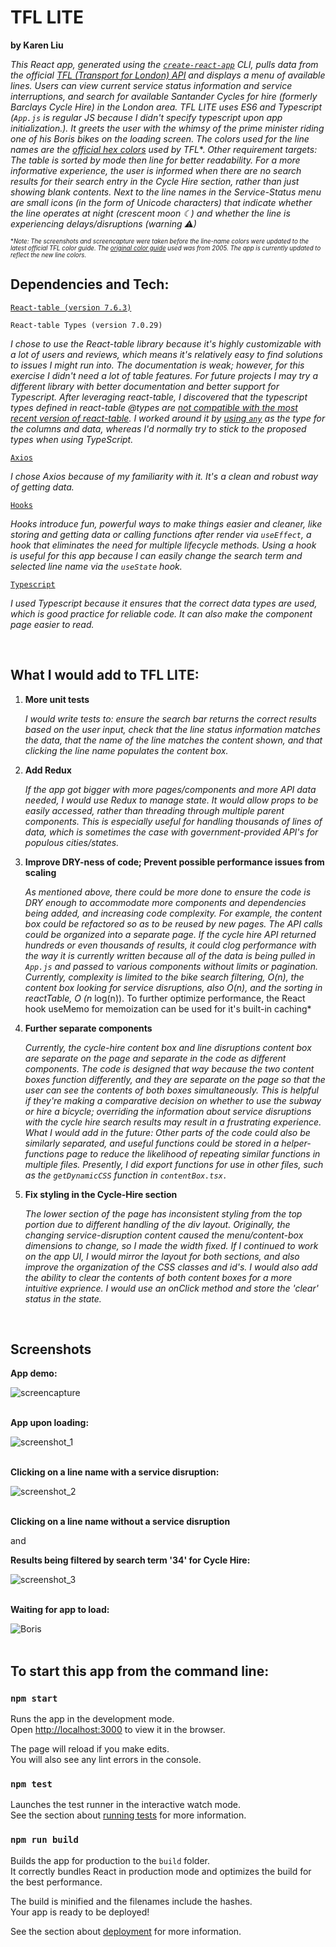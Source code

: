 # TFL LITE
**by Karen Liu**

*This React app, generated using the [`create-react-app`](https://github.com/facebookincubator/create-react-app) CLI, pulls data from the official [TFL (Transport for London) API](https://api.tfl.gov.uk/) and displays a menu of available lines. Users can view current service status information and service interruptions, and search for available Santander Cycles for hire (formerly Barclays Cycle Hire) in the London area. TFL LITE uses ES6 and Typescript (`App.js` is regular JS because I didn't specify typescript upon app initialization.). It greets the user with the whimsy of the prime minister riding one of his Boris bikes on the loading screen. The colors used for the line names are the [official hex colors](http://content.tfl.gov.uk/tfl-colour-standards-issue04.pdf) used by TFL**. *Other requirement targets: The table is sorted by mode then line for better readability. For a more informative experience, the user is informed when there are no search results for their search entry in the Cycle Hire section, rather than just showing blank contents. Next to the line names in the Service-Status menu are small icons (in the form of Unicode characters) that indicate whether the line operates at night (crescent moon ☾) and whether the line is experiencing delays/disruptions (warning ⚠)*

<sub><sup>**Note: The screenshots and screencapture were taken before the line-name colors were updated to the latest official TFL color guide. The [original color guide](https://rodcorp.typepad.com/rodcorp/2005/07/what_colours_ar.html) used was from 2005. The app is currently updated to reflect the new line colors.* </sup></sub>


## Dependencies and Tech:
[`React-table (version 7.6.3)`](https://www.npmjs.com/package/react-table)

`React-table Types (version 7.0.29)`

*I chose to use the React-table library because it's highly customizable with a lot of users and reviews, which means it's relatively easy to find solutions to issues I might run into. The documentation is weak; however, for this exercise I didn't need a lot of table features. For future projects I may try a different library with better documentation and better support for Typescript. After leveraging react-table, I discovered that the typescript types defined in react-table @types are [not compatible with the most recent version of react-table](https://github.com/tannerlinsley/react-table/discussions/2664). I worked around it by [using `any`](https://github.com/tannerlinsley/react-table/issues/1591) as the type for the columns and data, whereas I'd normally try to stick to the proposed types when using TypeScript.*

[`Axios`](https://github.com/axios/axios)

*I chose Axios because of my familiarity with it. It's a clean and robust way of getting data.*

[`Hooks`](https://reactjs.org/docs/hooks-overview.html)

*Hooks introduce fun, powerful ways to make things easier and cleaner, like storing and getting data or calling functions after render via `useEffect`, a hook that eliminates the need for multiple lifecycle methods. Using a hook is useful for this app because I can easily change the search term and selected line name via the `useState` hook.*

[`Typescript`](https://www.typescriptlang.org/docs/)

*I used Typescript because it ensures that the correct data types are used, which is good practice for reliable code. It can also make the component page easier to read.*

<br />

## What I would add to TFL LITE:

1. **More unit tests**

    *I would write tests to: ensure the search bar returns the correct results based on the user input, check that the line status information matches the data, that the name of the line matches the content shown, and that clicking the line name populates the content box.*

2. **Add Redux**
    
    *If the app got bigger with more pages/components and more API data needed, I would use Redux to manage state. It would allow props to be easily accessed, rather than threading through multiple parent components. This is especially useful for handling thousands of lines of data, which is sometimes the case with government-provided API's for populous cities/states.*

3. **Improve DRY-ness of code; Prevent possible performance issues from scaling**
    
    *As mentioned above, there could be more done to ensure the code is DRY enough to accommodate more components and dependencies being added, and increasing code complexity. For example, the content box could be refactored so as to be reused by new pages. The API calls could be organized into a separate page. If the cycle hire API returned hundreds or even thousands of results, it could clog performance with the way it is currently written because all of the data is being pulled in `App.js` and passed to various components without limits or pagination. Currently, complexity is limited to the bike search filtering, O(n), the content box looking for service disruptions, also O(n), and the sorting in reactTable, O (n* log(n)). To further optimize performance, the React hook useMemo for memoization can be used for it's built-in caching*

4. **Further separate components**
    
    *Currently, the cycle-hire content box and line disruptions content box are separate on the page and separate in the code as different components. The code is designed that way because the two content boxes function differently, and they are separate on the page so that the user can see the contents of both boxes simultaneously. This is helpful if they're making a comparative decision on whether to use the subway or hire a bicycle; overriding the information about service disruptions with the cycle hire search results may result in a frustrating experience. What I would add in the future: Other parts of the code could also be similarly separated, and useful functions could be stored in a helper-functions page to reduce the likelihood of repeating similar functions in multiple files. Presently, I did export functions for use in other files, such as the `getDynamicCSS` function in `contentBox.tsx.`*

5. **Fix styling in the Cycle-Hire section**

    *The lower section of the page has inconsistent styling from the top portion due to different handling of the div layout. Originally, the changing service-disruption content caused the menu/content-box dimensions to change, so I made the width fixed. If I continued to work on the app UI, I would mirror the layout for both sections, and also improve the organization of the CSS classes and id's. I would also add the ability to clear the contents of both content boxes for a more intuitive exprience. I would use an onClick method and store the 'clear' status in the state.*


<br />

## Screenshots

**App demo:**
<br />

![screencapture](public/demo.gif)
<br />
<br />

**App upon loading:**
<br />


![screenshot_1](public/tfl-lite_screenshot_1.png)
<br />
<br />

**Clicking on a line name with a service disruption:**
<br />

![screenshot_2](public/tfl-lite_screenshot_2.png)
<br />
<br />

**Clicking on a line name without a service disruption**

and

**Results being filtered by search term '34' for Cycle Hire:**
<br />

![screenshot_3](public/tfl-lite_screenshot_3.png)
<br />
<br />

**Waiting for app to load:**
<br />

![Boris](public/boris-screenshot.png)
<br />
<br />

## To start this app from the command line:

### `npm start`

Runs the app in the development mode.\
Open [http://localhost:3000](http://localhost:3000) to view it in the browser.

The page will reload if you make edits.\
You will also see any lint errors in the console.

### `npm test`

Launches the test runner in the interactive watch mode.\
See the section about [running tests](https://facebook.github.io/create-react-app/docs/running-tests) for more information.

### `npm run build`

Builds the app for production to the `build` folder.\
It correctly bundles React in production mode and optimizes the build for the best performance.

The build is minified and the filenames include the hashes.\
Your app is ready to be deployed!

See the section about [deployment](https://facebook.github.io/create-react-app/docs/deployment) for more information.

